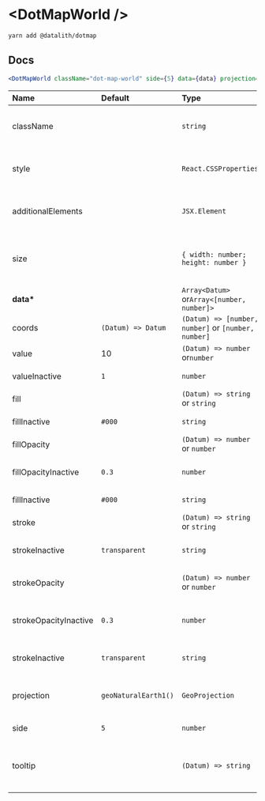 # \<DotMapWorld \/>

```sh
yarn add @datalith/dotmap
```

## Docs

```jsx
<DotMapWorld className="dot-map-world" side={5} data={data} projection={projection} />
```

| Name                  | Default              | Type                                                | Description                                                  |
| :-------------------- | :------------------- | :-------------------------------------------------- | :----------------------------------------------------------- |
| className             |                      | `string`                                            | Custom css classes to apply to the SVG                       |
| style                 |                      | `React.CSSProperties`                               | Custom style object to apply to the SVG                      |
| additionalElements    |                      | `JSX.Element`                                       | Optional elements to add to the SVG                          |
| size                  |                      | `{ width: number; height: number }`                 | Width and Height of the SVG. Default is parent node size.    |
| <b>data\*</b>         |                      | `Array<Datum>` or`Array<[number, number]>`          | Array of data                                                |
| coords                | `(Datum) => Datum`   | `(Datum) => [number, number]` or `[number, number]` | Coords accessor                                              |
| value                 | 10                   | `(Datum) => number` or`number`                      | Value accessor                                               |
| valueInactive         | `1`                  | `number`                                            | Value Inactive accessor                                      |
| fill                  |                      | `(Datum) => string` or `string`                     | Fill color accessor                                          |
| fillInactive          | `#000`               | `string`                                            | Fill Inactive accessor                                       |
| fillOpacity           |                      | `(Datum) => number` or `number`                     | Fill Opacity accessor                                        |
| fillOpacityInactive   | `0.3`                | `number`                                            | Fill Opacity Inactive accessor                               |
| fillInactive          | `#000`               | `string`                                            | Fill Inactive accessor                                       |
| stroke                |                      | `(Datum) => string` or `string`                     | Stroke color accessor                                        |
| strokeInactive        | `transparent`        | `string`                                            | Stroke Inactive accessor                                     |
| strokeOpacity         |                      | `(Datum) => number` or `number`                     | Stroke Opacity accessor                                      |
| strokeOpacityInactive | `0.3`                | `number`                                            | Stroke Opacity Inactive accessor                             |
| strokeInactive        | `transparent`        | `string`                                            | Stroke Inactive accessor                                     |
| projection            | `geoNaturalEarth1()` | `GeoProjection`                                     | D3 GeoProjection to map coordinates                          |
| side                  | `5`                  | `number`                                            | Grid cell dimension                                          |
| tooltip               |                      | `(Datum) => string`                                 | Return HTML or text as a string to show on element mouseover |
